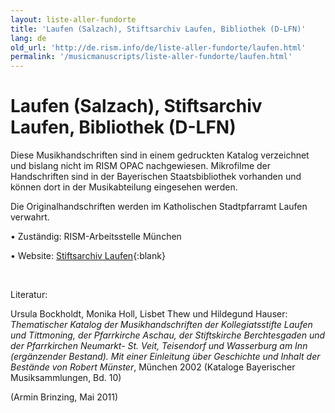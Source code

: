 ```yaml
---
layout: liste-aller-fundorte
title: 'Laufen (Salzach), Stiftsarchiv Laufen, Bibliothek (D-LFN)'
lang: de
old_url: 'http://de.rism.info/de/liste-aller-fundorte/laufen.html'
permalink: '/musicmanuscripts/liste-aller-fundorte/laufen.html'
---
```



# Laufen (Salzach), Stiftsarchiv Laufen, Bibliothek (D-LFN)

Diese Musikhandschriften sind in einem gedruckten Katalog verzeichnet und bislang nicht im RISM OPAC nachgewiesen. Mikrofilme der Handschriften sind in der Bayerischen Staatsbibliothek vorhanden und können dort in der Musikabteilung eingesehen werden. 

Die Originalhandschriften werden im Katholischen Stadtpfarramt Laufen verwahrt.

• Zuständig: RISM-Arbeitsstelle München

• Website: [Stiftsarchiv Laufen](https://www.pv-laufen.de/index.php/sehenswertes/stiftsarchiv "Opens external link in new window"){:blank}

&nbsp;

Literatur:

Ursula Bockholdt, Monika Holl, Lisbet Thew und Hildegund Hauser: _Thematischer Katalog der Musikhandschriften der Kollegiatsstifte Laufen und Tittmoning, der Pfarrkirche Aschau, der Stiftskirche Berchtesgaden und der Pfarrkirchen Neumarkt- St. Veit, Teisendorf und Wasserburg am Inn (ergänzender Bestand). Mit einer Einleitung über Geschichte und Inhalt der Bestände von Robert Münster_, München 2002 (Kataloge Bayerischer Musiksammlungen, Bd. 10)

(Armin Brinzing, Mai 2011)

